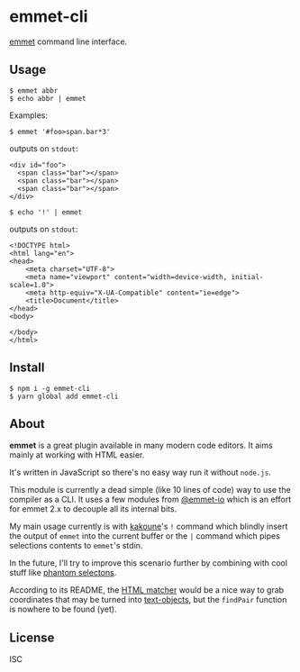 # emmet-cli

[emmet](https://emmet.io/) command line interface.

## Usage

```
$ emmet abbr
$ echo abbr | emmet
```

Examples:

```
$ emmet '#foo>span.bar*3'
```

outputs on `stdout`:

```
<div id="foo">
  <span class="bar"></span>
  <span class="bar"></span>
  <span class="bar"></span>
</div>

```

```
$ echo '!' | emmet
```

outputs on `stdout`:

```
<!DOCTYPE html>
<html lang="en">
<head>
	<meta charset="UTF-8">
	<meta name="viewport" content="width=device-width, initial-scale=1.0">
	<meta http-equiv="X-UA-Compatible" content="ie=edge">
	<title>Document</title>
</head>
<body>
	
</body>
</html>
```

## Install

```
$ npm i -g emmet-cli
$ yarn global add emmet-cli
```

## About

**emmet** is a great plugin available in many modern code editors.
It aims mainly at working with HTML easier.

It's written in JavaScript so there's no easy way run it without `node.js`.

This module is currently a dead simple (like 10 lines of code) way to use the compiler
as a CLI. It uses a few modules from [@emmet-io](https://www.npmjs.com/~emmetio) which
is an effort for emmet 2.x to decouple all its internal bits.

My main usage currently is with [kakoune](http://kakoune.org)'s `!` command which
blindly insert the output of `emmet` into the current buffer or the `|` command which
pipes selections contents to `emmet`'s stdin.

In the future, I'll try to improve this scenario further by combining with cool stuff
like [phantom selectons](https://github.com/occivink/kakoune-phantom-selection).

According to its README, the [HTML matcher](https://www.npmjs.com/package/@emmetio/html-matcher)
would be a nice way to grab coordinates that may be turned into [text-objects](https://github.com/Delapouite/kakoune-text-objects),
but the `findPair` function is nowhere to be found (yet).

## License

ISC

